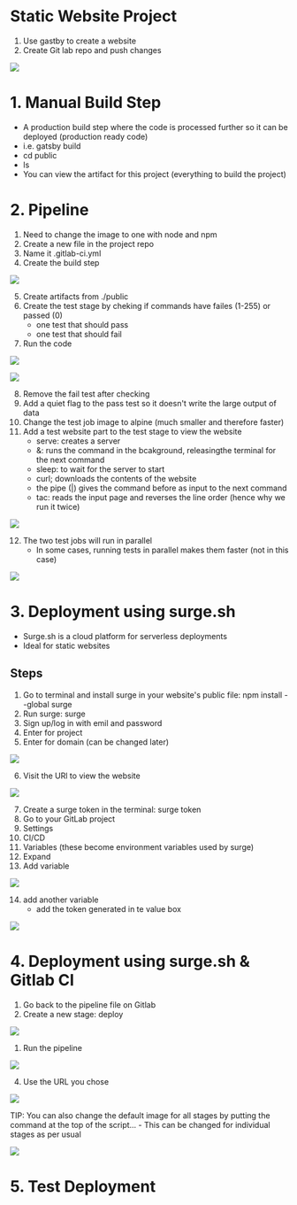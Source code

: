 # Static Website Project 

1. Use gastby to create a website
2. Create Git lab repo and push changes


![](../Images/pushedwebsite.png)

# 1. Manual Build Step

- A production build step where the code is processed further so it can be deployed (production ready code)
- i.e. gatsby build
- cd public
- ls
- You can view the artifact for this project (everything to build the project)

# 2. Pipeline

1. Need to change the image to one with node and npm
2. Create a new file in the project repo
3. Name it .gitlab-ci.yml
4. Create the build step

![](../Images/buildstepscript.png)

5. Create artifacts from ./public
6. Create the test stage by cheking if commands have failes (1-255) or passed (0)
   - one test that should pass
   - one test that should fail
7. Run the code

![](../Images/testscriptwebsite.png)


![](../Images/failingtest.png)

8. Remove the fail test after checking
9. Add a quiet flag to the pass test so it doesn't write the large output of data
10. Change the test job image to alpine (much smaller and therefore faster)
11. Add a test website part to the test stage to view the website
    - serve: creates a server
    - &: runs the command in the bcakground, releasingthe terminal for the next command
    - sleep: to wait for the server to start
    - curl; downloads the contents of the website  
    - the pipe (|) gives the command before as input to the next command
    - tac: reads the input page and reverses the line order (hence why we run it twice)

![](../Images/testwebsite.png)

12. The two test jobs will run in parallel
    - In some cases, running tests in parallel makes them faster (not in this case)

![](../Images/paralleljobs.png)

# 3. Deployment using surge.sh

- Surge.sh is a cloud platform for serverless deployments
- Ideal for static websites

## Steps

1. Go to terminal and install surge in your website's public file: npm install --global surge
2. Run surge: surge
3. Sign up/log in with emil and password
4. Enter for project
5. Enter for domain (can be changed later)

![](../Images/surge.png)

6. Visit the URl to view the website

![](../Images/site.png)

7. Create a surge token in the terminal: surge token
8. Go to your GitLab project
9. Settings
10. CI/CD
11. Variables (these become environment variables used by surge)
12. Expand
13. Add variable

![](../Images/variable1.png)

14. add another variable
    - add the token generated in te value box  

![](../Images/variable2.png)

# 4. Deployment using surge.sh & Gitlab CI

1. Go back to the pipeline file on Gitlab
2. Create a new stage: deploy

![](../Images/deployscript.png)

1. Run the pipeline
   
![](../Images/alljobs.png)

4. Use the URL you chose

![](../Images/instafraz.png)


TIP: You can also change the default image for all stages by putting the command at the top of the script...
    - This can be changed for individual stages as per usual

![](../Images/defaultimage.png)

# 5. Test Deployment